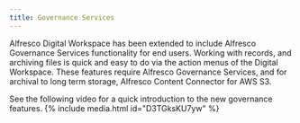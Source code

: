 ```yaml
---
title: Governance Services
---
```


Alfresco Digital Workspace has been extended to include Alfresco Governance Services functionality for end users. Working with records, and archiving files is quick and easy to do via the action menus of the Digital Workspace.
These features require Alfresco Governance Services, and for archival to long term storage, Alfresco Content Connector for AWS S3.

See the following video for a quick introduction to the new governance features.
{% include media.html id="D3TGksKU7yw" %}
